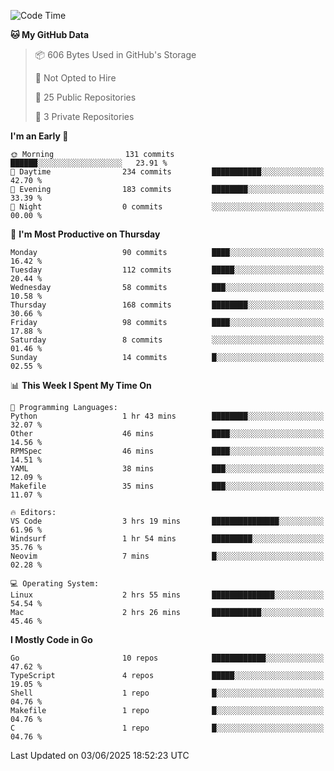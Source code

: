 <!--START_SECTION:waka-->
![Code Time](http://img.shields.io/badge/Code%20Time-1%2C254%20hrs%2027%20mins-blue)

**🐱 My GitHub Data** 

> 📦 606 Bytes Used in GitHub's Storage 
 > 
> 🚫 Not Opted to Hire
 > 
> 📜 25 Public Repositories 
 > 
> 🔑 3 Private Repositories 
 > 
**I'm an Early 🐤** 

```text
🌞 Morning                131 commits         ██████░░░░░░░░░░░░░░░░░░░   23.91 % 
🌆 Daytime                234 commits         ███████████░░░░░░░░░░░░░░   42.70 % 
🌃 Evening                183 commits         ████████░░░░░░░░░░░░░░░░░   33.39 % 
🌙 Night                  0 commits           ░░░░░░░░░░░░░░░░░░░░░░░░░   00.00 % 
```
📅 **I'm Most Productive on Thursday** 

```text
Monday                   90 commits          ████░░░░░░░░░░░░░░░░░░░░░   16.42 % 
Tuesday                  112 commits         █████░░░░░░░░░░░░░░░░░░░░   20.44 % 
Wednesday                58 commits          ███░░░░░░░░░░░░░░░░░░░░░░   10.58 % 
Thursday                 168 commits         ████████░░░░░░░░░░░░░░░░░   30.66 % 
Friday                   98 commits          ████░░░░░░░░░░░░░░░░░░░░░   17.88 % 
Saturday                 8 commits           ░░░░░░░░░░░░░░░░░░░░░░░░░   01.46 % 
Sunday                   14 commits          █░░░░░░░░░░░░░░░░░░░░░░░░   02.55 % 
```


📊 **This Week I Spent My Time On** 

```text
💬 Programming Languages: 
Python                   1 hr 43 mins        ████████░░░░░░░░░░░░░░░░░   32.07 % 
Other                    46 mins             ████░░░░░░░░░░░░░░░░░░░░░   14.56 % 
RPMSpec                  46 mins             ████░░░░░░░░░░░░░░░░░░░░░   14.51 % 
YAML                     38 mins             ███░░░░░░░░░░░░░░░░░░░░░░   12.09 % 
Makefile                 35 mins             ███░░░░░░░░░░░░░░░░░░░░░░   11.07 % 

🔥 Editors: 
VS Code                  3 hrs 19 mins       ███████████████░░░░░░░░░░   61.96 % 
Windsurf                 1 hr 54 mins        █████████░░░░░░░░░░░░░░░░   35.76 % 
Neovim                   7 mins              █░░░░░░░░░░░░░░░░░░░░░░░░   02.28 % 

💻 Operating System: 
Linux                    2 hrs 55 mins       ██████████████░░░░░░░░░░░   54.54 % 
Mac                      2 hrs 26 mins       ███████████░░░░░░░░░░░░░░   45.46 % 
```

**I Mostly Code in Go** 

```text
Go                       10 repos            ████████████░░░░░░░░░░░░░   47.62 % 
TypeScript               4 repos             █████░░░░░░░░░░░░░░░░░░░░   19.05 % 
Shell                    1 repo              █░░░░░░░░░░░░░░░░░░░░░░░░   04.76 % 
Makefile                 1 repo              █░░░░░░░░░░░░░░░░░░░░░░░░   04.76 % 
C                        1 repo              █░░░░░░░░░░░░░░░░░░░░░░░░   04.76 % 
```




 Last Updated on 03/06/2025 18:52:23 UTC
<!--END_SECTION:waka-->
